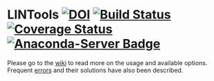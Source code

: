 # LINTools [![DOI](https://zenodo.org/badge/doi/10.5281/zenodo.45076.svg)](http://dx.doi.org/10.5281/zenodo.45076) [![Build Status](https://travis-ci.org/ldomic/lintools.svg?branch=master)](https://travis-ci.org/ldomic/lintools) [![Coverage Status](https://coveralls.io/repos/github/ldomic/lintools/badge.svg?branch=master)](https://coveralls.io/github/ldomic/lintools?branch=master)  [![Anaconda-Server Badge](https://anaconda.org/ldomic/lintools/badges/installer/conda.svg)](https://conda.anaconda.org/ldomic)


Please go to the [wiki](https://github.com/ldomic/lintools/wiki) to read more on the usage and available options. Frequent [errors](https://github.com/ldomic/lintools/wiki/Errors) and their solutions have also been described. 
